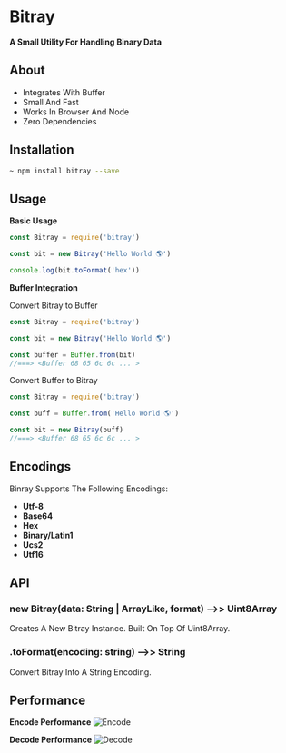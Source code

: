 # Bitray 
**A Small Utility For Handling Binary Data**

## About
- Integrates With Buffer
- Small And Fast
- Works In Browser And Node
- Zero Dependencies

## Installation
```bash
~ npm install bitray --save
```

## Usage

**Basic Usage**
```js
const Bitray = require('bitray')

const bit = new Bitray('Hello World 🌎')

console.log(bit.toFormat('hex'))
```

**Buffer Integration**

Convert Bitray to Buffer

```js
const Bitray = require('bitray')

const bit = new Bitray('Hello World 🌎')

const buffer = Buffer.from(bit)
//===> <Buffer 68 65 6c 6c ... >
```

Convert Buffer to Bitray

```js
const Bitray = require('bitray')

const buff = Buffer.from('Hello World 🌎')

const bit = new Bitray(buff)
//===> <Buffer 68 65 6c 6c ... >
```

## Encodings
Binray Supports The Following Encodings:
- **Utf-8**
- **Base64**
- **Hex**
- **Binary/Latin1**
- **Ucs2**
- **Utf16**

## API

### new Bitray(data: String | ArrayLike, format) -->> Uint8Array
Creates A New Bitray Instance. Built On Top Of Uint8Array.

### .toFormat(encoding: string) -->> String
Convert Bitray Into A String Encoding.

## Performance

**Encode Performance**
![Encode](https://cdn.discordapp.com/attachments/809146942302978078/820053976527142912/s2buJpDNfAAAAAElFTkSuQmCC.png)

**Decode Performance**
![Decode](https://cdn.discordapp.com/attachments/809146942302978078/820053937981751326/sYzJNHOhqkUAAAAASUVORK5CYII.png)